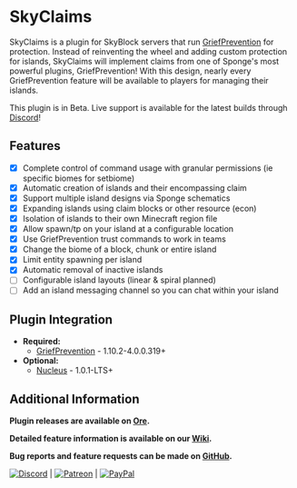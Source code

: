 # SkyClaims

SkyClaims is a plugin for SkyBlock servers that run [GriefPrevention](https://forums.spongepowered.org/t/griefprevention-official-thread/1123) for protection.
Instead of reinventing the wheel and adding custom protection for islands, SkyClaims will implement claims from one of Sponge's most powerful plugins, GriefPrevention!
With this design, nearly every GriefPrevention feature will be available to players for managing their islands.

This plugin is in Beta. Live support is available for the latest builds through [Discord](https://discord.gg/EkVQycV)!

## Features

- [X] Complete control of command usage with granular permissions (ie specific biomes for setbiome)
- [X] Automatic creation of islands and their encompassing claim
- [X] Support multiple island designs via Sponge schematics
- [X] Expanding islands using claim blocks or other resource (econ)
- [X] Isolation of islands to their own Minecraft region file
- [X] Allow spawn/tp on your island at a configurable location 
- [X] Use GriefPrevention trust commands to work in teams
- [X] Change the biome of a block, chunk or entire island
- [X] Limit entity spawning per island
- [X] Automatic removal of inactive islands 
- [ ] Configurable island layouts (linear & spiral planned)
- [ ] Add an island messaging channel so you can chat within your island

## Plugin Integration

- **Required:**
   - [GriefPrevention](https://forums.spongepowered.org/t/griefprevention-official-thread/1123) - 1.10.2-4.0.0.319+
- **Optional:**
   - [Nucleus](https://nucleuspowered.org) - 1.0.1-LTS+

## Additional Information

**Plugin releases are available on [Ore](https://ore.spongepowered.org/Mohron/SkyClaims/).**

**Detailed feature information is available on our [Wiki](https://github.com/DevOnTheRocks/SkyClaims/wiki/).**

**Bug reports and feature requests can be made on [GitHub](https://github.com/DevOnTheRocks/SkyClaims/issues).**

[![Discord](https://github.com/DevOnTheRocks/SkyClaims/wiki/images/Discord.png)](https://discord.gg/EkVQycV)
| [![Patreon](https://github.com/DevOnTheRocks/SkyClaims/wiki/images/Patreon.png)](https://www.patreon.com/mohron)
| [![PayPal](https://github.com/DevOnTheRocks/SkyClaims/wiki/images/Paypal.png)](https://www.paypal.com/cgi-bin/webscr?cmd=_s-xclick&hosted_button_id=CWCCQB9HG2P7A)
